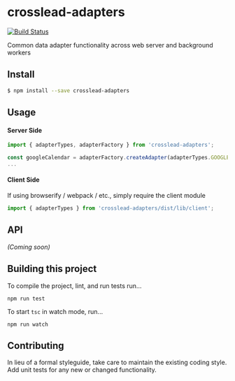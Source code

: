 # crosslead-adapters

[![Build Status](https://travis-ci.org/CrossLead/crosslead-adapters.svg?branch=master)](https://travis-ci.org/CrossLead/crosslead-adapters)

Common data adapter functionality across web server and background workers

## Install

```bash
$ npm install --save crosslead-adapters
```

## Usage

#### Server Side

```javascript
import { adapterTypes, adapterFactory } from 'crosslead-adapters';

const googleCalendar = adapterFactory.createAdapter(adapterTypes.GOOGLE_CALENDAR);
...
```

#### Client Side

If using browserify / webpack / etc., simply require the client module
```javascript
import { adapterTypes } from 'crosslead-adapters/dist/lib/client';
```

## API

_(Coming soon)_


## Building this project

To compile the project, lint, and run tests run...

```shell
npm run test
```

To start `tsc` in watch mode, run...

```shell
npm run watch
```

## Contributing

In lieu of a formal styleguide, take care to maintain the existing coding style. Add unit tests for any new or changed functionality.

